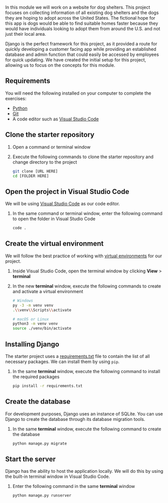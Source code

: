 [1]: https://git-scm.com/downloads "Git website downloads"
[2]: https://docs.github.com/en/free-pro-team@latest/github/creating-cloning-and-archiving-repositories/cloning-a-repository "Clone GutHub repository"
[3]: https://www.python.org/  "Install Python"

In this module we will work on a website for dog shelters. This project focuses on collecting information of all existing dog shelters and the dogs they are hoping to adopt across the United States. The fictional hope for this app is dogs would be able to find suitable homes faster because they would have individuals looking to adopt them from around the U.S. and not just their local area.

Django is the perfect framework for this project, as it provided a route for quickly developing a customer facing app while providing an established database and admin function that could easily be accessed by employees for quick updating. We have created the initial setup for this project, allowing us to focus on the concepts for this module.

## Requirements

You will need the following installed on your computer to complete the exercises:

- [Python](https://python.org)
- [Git](https://git-scm.com/)
- A code editor such as [Visual Studio Code](https://code.visualstudio.com)

## Clone the starter repository

1. Open a command or terminal window
1. Execute the following commands to clone the starter repository and change directory to the project

    ```bash
    git clone [URL HERE]
    cd [FOLDER HERE]
    ```

## Open the project in Visual Studio Code

We will be using [Visual Studio Code](https://code.visualstudio.com) as our code editor.

1. In the same command or terminal window, enter the following command to open the folder in Visual Studio Code

    ```bash
    code .
    ```

## Create the virtual environment

We will follow the best practice of working with [virtual environments](https://docs.python.org/3/tutorial/venv.html) for our project.

1. Inside Visual Studio Code, open the terminal window by clicking **View** > **terminal**
1. In the new **terminal** window, execute the following commands to create and activate a virtual environment

    ```bash
    # Windows
    py -3 -m venv venv
    .\\venv\\Scripts\\activate

    # macOS or Linux
    python3 -m venv venv
    source ./venv/bin/activate
    ```

## Installing Django

The starter project uses a [requirements.txt](https://pip.pypa.io/en/latest/user_guide/#requirements-files) file to contain the list of all necessary packages. We can install them by using `pip`.

1. In the same **terminal** window, execute the following command to install the required packages

    ```bash
    pip install -r requirements.txt
    ```

## Create the database

For development purposes, Django uses an instance of SQLite. You can use Django to create the database through its database migration tools.

1. In the same **terminal** window, execute the following command to create the database

    ```bash
    python manage.py migrate
    ```

## Start the server

Django has the ability to host the application locally. We will do this by using the built-in terminal window in Visual Studio Code.

1. Enter the following command in the same **terminal** window

    ```bash
    python manage.py runserver
    ```
